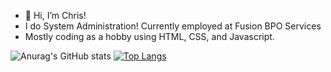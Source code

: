 - 👋 Hi, I’m Chris!
- I do System Administration! Currently employed at Fusion BPO Services
- Mostly coding as a hobby using HTML, CSS, and Javascript. 


![Anurag's GitHub stats](https://github-readme-stats.vercel.app/api?username=chrisclary20&show_icons=true&theme=synthwave)
[![Top Langs](https://github-readme-stats.vercel.app/api/top-langs/?username=chrisclary20&layout=compact)](https://github.com/anuraghazra/github-readme-stats)
